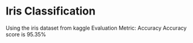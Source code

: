 # Iris Classification
Using the iris dataset from kaggle
Evaluation Metric: Accuracy
Accuracy score is 95.35%

